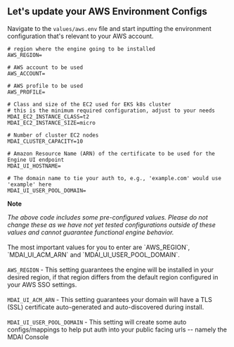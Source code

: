 ## Let's update your AWS Environment Configs

Navigate to the `values/aws.env` file and start inputting the environment configuration that's relevant to your AWS account.

```
# region where the engine going to be installed
AWS_REGION=

# AWS account to be used
AWS_ACCOUNT=

# AWS profile to be used
AWS_PROFILE=

# Class and size of the EC2 used for EKS k8s cluster
# this is the minimum required configuration, adjust to your needs
MDAI_EC2_INSTANCE_CLASS=t2
MDAI_EC2_INSTANCE_SIZE=micro

# Number of cluster EC2 nodes
MDAI_CLUSTER_CAPACITY=10

# Amazon Resource Name (ARN) of the certificate to be used for the Engine UI endpoint
MDAI_UI_HOSTNAME=

# The domain name to tie your auth to, e.g., 'example.com' would use 'example' here
MDAI_UI_USER_POOL_DOMAIN=
```

<div class="warning">
  <p>
    <b>Note</b>
    <p>
      <em>The above code includes some pre-configured values. Please do not change these as we have not yet tested configurations outside of these values and cannot guarantee functional engine behavior.</em><br/><br/>
      The most important values for you to enter are `AWS_REGION`, `MDAI_UI_ACM_ARN` and `MDAI_UI_USER_POOL_DOMAIN`. <br/><br/>
      <code>AWS_REGION</code> - This setting guarantees the engine will be installed in your desired region, if that region differs from the default region configured in your AWS SSO settings. <br/><br/>
      <code>MDAI_UI_ACM_ARN</code> - This setting guarantees your domain will have a TLS (SSL) certificate auto-generated and auto-discovered during install.<br/><br/>
      <code>MDAI_UI_USER_POOL_DOMAIN</code> - This setting will create some auto configs/mappings to help put auth into your public facing urls -- namely the MDAI Console <br/><br/>
    </p>
</div>
